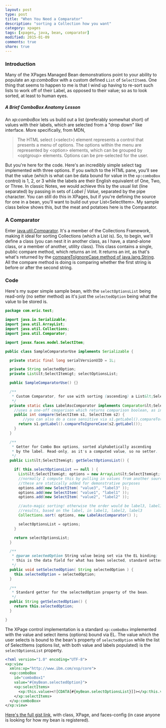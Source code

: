 ```yaml
---
layout: post
type: post
title: "When You Need a Comparator"
description: "sorting a Collection how you want"
category: xpages
tags: [xpages, java, bean, comparator]
modified: 2015-01-09
comments: true
share: true
---
```


### Introduction
Many of the XPages Managed Bean demonstrations point to your ability to populate an _xp:comboBox_ with a custom defined `List` of `SelectItem`s. One thing that seems to happen to me is that I wind up having to re-sort such lists to work off of their Label, as opposed to their value; so as to look sorted, at least to human eyes.

##### A Brief ComboBox Anatomy Lesson
An _xp:comboBox_ lets us build out a list (preferably somewhat short) of values with their labels, which are selected from a "drop down" like interface. More specifically, from MDN,

<blockquote>
The HTML select (&lt;select&gt;) element represents a control that presents a menu of options. The options within the menu are represented by &lt;option&gt; elements, which can be grouped by &lt;optgroup&gt; elements. Options can be pre-selected for the user.
</blockquote>

<amp-iframe width="700" height="160"
  sandbox="allow-scripts allow-same-origin"
  layout="responsive"
  frameborder="0"
  src="https://jsfiddle.net/edm00se/acchh2kv/embedded/result,html/">
</amp-iframe>

But you're here for the code. Here's an incredibly simple select tag implemented with three options. If you switch to the HTML pane, you'll see that the value (which is what can be data bound for value in the `xp:comboBox` control) is 1, 2, or 3 while the labels are their English equivalent of One, Two, or Three. In classic Notes, we would achieve this by the usual list (line separated) by passing in sets of _Label &#124; Value_, separated by the pipe character. You can still do this in XPages, but if you're defining the source for one in a bean, you'll want to build out your List&lt;SelectItem&gt;. My sample class below shows this, but the meat and potatoes here is the Comparator.

### A Comparator
Enter [java.util.Comparator](//docs.oracle.com/javase/7/docs/api/java/util/Comparator.html). It's a member of the Collections Framework, making it ideal for sorting Collections (which a List is). So, to begin, we'll define a class (you can nest it in another class, as I have, a stand-alone class, or a member of another, utility class). This class contains a single, public compare method, which returns an int. It returns an int, as that's what's returned by the [compareToIgnoreCase method of java.lang.String](//docs.oracle.com/javase/7/docs/api/java/lang/String.html#compareToIgnoreCase(java.lang.String)). All the compare method is doing is comparing whether the first string is before or after the second string.

### Code
Here's my super simple sample bean, with the `selectOptionsList` being read-only (no setter method) as it's just the `selectedOption` being what the value to be stored is.

```java
package com.eric.test;

import java.io.Serializable;
import java.util.ArrayList;
import java.util.Collections;
import java.util.Comparator;

import javax.faces.model.SelectItem;

public class SampleComparatorUse implements Serializable {

  private static final long serialVersionUID = 1L;

  private String selectedOption;
  private List&lt;SelectItem&gt; selectOptionsList;

  public SampleComparatorUse() {}

  /**
   * Custom Comparator, for use with sorting (ascending) a List&lt;SelectItem&gt;.
   */
  private static class LabelAscComparator implements Comparator&lt;SelectItem&gt; {
    //uses a one-off cmoparison which returns comparison boolean, as int
    public int compare(SelectItem s1, SelectItem s2) {
        //you can also do a case sensitive via s1.getLabel().compareTo(s2.getLabel())
      return s1.getLabel().compareToIgnoreCase(s2.getLabel());
    }
  }

  /**
   * Getter for Combo Box options, sorted alphabetically ascending
   * by the label. Read-only, as it's a computed value, so no setter.
   */
  public List&lt;SelectItem&gt; getSelectOptionsList() {

    if( this.selectOptionsList == null ) {
      List&lt;SelectItem&gt; options = new ArrayList&lt;SelectItem&gt;();
      //normally I compute this by pulling in values from another source, iterated
      //these are statically added for demonstrative purposes
      options.add(new SelectItem( "value3", "label3" ));
      options.add(new SelectItem( "value1", "label1" ));
      options.add(new SelectItem( "value2", "label2" ));

      //auto-magic sorting! otherwise the order would be label3, label1, label2
      //results, based on the label, in label1, label2, label3
      Collections.sort( options, new LabelAscComparator() );

      selectOptionsList = options;
    }

    return selectOptionsList;
  }

  /**
   * @param selectedOption String value being set via the EL binding;
   * this is the data field for what has been selected, standard setter.
   */
  public void setSelectedOption( String selectedOption ) {
    this.selectedOption = selectedOption;
  }

  /**
   * Standard getter for the selectedOption property of the bean.
   */
  public String getSelectedOption() {
    return this.selectedOption;
  }

}
```

The XPage control implementation is a standard `xp:comboBox` implemented with the value and select items (options) bound via EL. The value which the user selects is bound to the bean's property of `selectedOption` while the list of SelectItems (options list, with both value and labels populated) is the `selectOptionsList` property.

```xml
<?xml version="1.0" encoding="UTF-8">
<xp:view
  xmlns:xp="http://www.ibm.com/xsp/core">
  <xp:comboBox
    id="comboBox1"
    value="#{myBean.selectedOption}">
    <xp:selectItems>
      <xp:this.value><![CDATA[#{myBean.selectOptionsList}]]></xp:this.value>
    </xp:selectItems>
  </xp:comboBox>
</xp:view>
```

[Here's the full gist link](//gist.github.com/edm00se/34bc3a534c7e44ff5617), with class, XPage, and faces-config (in case anyone is looking for how my bean is registered).
